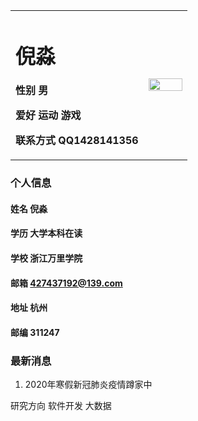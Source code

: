 <table boder="0">
 <tr>
  <td width="75%">
<h1>倪淼</h1>
<p><b>性别 男</b></p>
<p><b>爱好 运动 游戏</b></p>
<p><b>联系方式 QQ1428141356</b></p>
</td>
 <td width="25%">  
<img src="/zhaopian.jpg"width="100%">
  </td>
 </tr>
</table>

### 个人信息
#### 姓名 倪淼
#### 学历 大学本科在读
#### 学校 浙江万里学院
#### 邮箱 427437192@139.com
#### 地址 杭州
#### 邮编 311247

### 最新消息
1. 2020年寒假新冠肺炎疫情蹲家中

研究方向
软件开发
大数据
